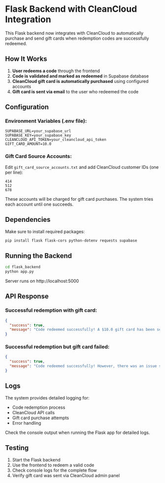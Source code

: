 # Flask Backend with CleanCloud Integration

This Flask backend now integrates with CleanCloud to automatically purchase and send gift cards when redemption codes are successfully redeemed.

## How It Works

1. **User redeems a code** through the frontend
2. **Code is validated and marked as redeemed** in Supabase database
3. **CleanCloud gift card is automatically purchased** using configured accounts
4. **Gift card is sent via email** to the user who redeemed the code

## Configuration

### Environment Variables (.env file):
```
SUPABASE_URL=your_supabase_url
SUPABASE_KEY=your_supabase_key
CLEANCLOUD_API_TOKEN=your_cleancloud_api_token
GIFT_CARD_AMOUNT=10.0
```

### Gift Card Source Accounts:
Edit `gift_card_source_accounts.txt` and add CleanCloud customer IDs (one per line):
```
414
512
678
```

These accounts will be charged for gift card purchases. The system tries each account until one succeeds.

## Dependencies

Make sure to install required packages:
```bash
pip install flask flask-cors python-dotenv requests supabase
```

## Running the Backend

```bash
cd flask_backend
python app.py
```

Server runs on http://localhost:5000

## API Response

### Successful redemption with gift card:
```json
{
  "success": true,
  "message": "Code redeemed successfully! A $10.0 gift card has been sent to your email."
}
```

### Successful redemption but gift card failed:
```json
{
  "success": true,
  "message": "Code redeemed successfully! However, there was an issue sending your gift card. Please contact support."
}
```

## Logs

The system provides detailed logging for:
- Code redemption process
- CleanCloud API calls
- Gift card purchase attempts
- Error handling

Check the console output when running the Flask app for detailed logs.

## Testing

1. Start the Flask backend
2. Use the frontend to redeem a valid code
3. Check console logs for the complete flow
4. Verify gift card was sent via CleanCloud admin panel
